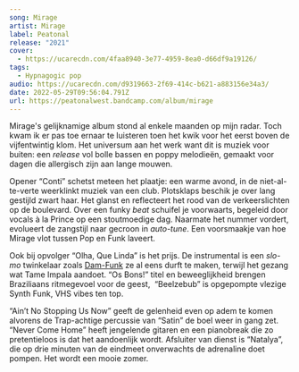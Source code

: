 ```yaml
---
song: Mirage
artist: Mirage
label: Peatonal
release: "2021"
cover:
  - https://ucarecdn.com/4faa8940-3e77-4959-8ea0-d66df9a19126/
tags:
  - Hypnagogic pop
audio: https://ucarecdn.com/d9319663-2f69-414c-b621-a883156e34a3/
date: 2022-05-29T09:56:04.791Z
url: https://peatonalwest.bandcamp.com/album/mirage
---
```

Mirage's gelijknamige album stond al enkele maanden op mijn radar. Toch kwam ik er pas toe ernaar te luisteren toen het kwik voor het eerst boven de vijfentwintig klom. Het universum aan het werk want dit is muziek voor buiten: een *release* vol bolle bassen en poppy melodieën, gemaakt voor dagen die allergisch zijn aan lange mouwen.

Opener “Conti” schetst meteen het plaatje: een warme avond, in de niet-al-te-verte weerklinkt muziek van een club. Plotsklaps beschik je over lang gestijld zwart haar. Het glanst en reflecteert het rood van de verkeerslichten op de boulevard. Over een funky *beat* schuifel je voorwaarts, begeleid door vocals à la Prince op een stoutmoedige dag. Naarmate het nummer vordert, evolueert de zangstijl naar gecroon in *auto-tune*. Een voorsmaakje van hoe Mirage vlot tussen Pop en Funk laveert.     

Ook bij opvolger “Olha, Que Linda” is het prijs. De instrumental is een *slo-mo* twinkelaar zoals [Dam-Funk](https://www.youtube.com/watch?v=O-MyKsPsnwQ) ze al eens durft te maken, terwijl het gezang wat Tame Impala aandoet. “Os Bons!” titel en beweeglijkheid brengen Braziliaans ritmegevoel voor de geest,  “Beelzebub” is opgepompte vlezige Synth Funk, VHS vibes ten top.  

“Ain’t No Stopping Us Now” geeft de gelenheid even op adem te komen alvorens de Trap-achtige percussie van “Satin” de boel weer in gang zet. “Never Come Home” heeft jengelende gitaren en een pianobreak die zo pretentieloos is dat het aandoenlijk wordt. Afsluiter van dienst is “Natalya”, die op drie minuten van de eindmeet onverwachts de adrenaline doet pompen. Het wordt een mooie zomer.
